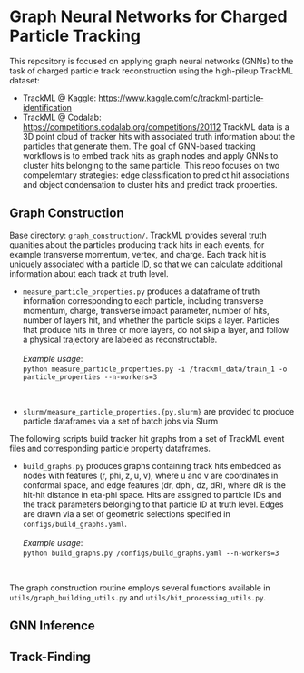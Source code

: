 # Graph Neural Networks for Charged Particle Tracking
This repository is focused on applying graph neural networks (GNNs) to the task of charged particle track reconstruction using the high-pileup TrackML dataset:
- TrackML @ Kaggle: https://www.kaggle.com/c/trackml-particle-identification
- TrackML @ Codalab: https://competitions.codalab.org/competitions/20112
TrackML data is a 3D point cloud of tracker hits with associated truth information about the particles that generate them. The goal of GNN-based tracking workflows is to embed track hits as graph nodes and apply GNNs to cluster hits belonging to the same particle. This repo focuses on two compelemtary strategies: edge classification to predict hit associations and object condensation to cluster hits and predict track properties. 

## Graph Construction 
Base directory: ```graph_construction/```. TrackML provides several truth quanities about the particles producing track hits in each events, for example transverse momentum, vertex, and charge. Each track hit is uniquely associated with a particle ID, so that we can calculate additional information about each track at truth level. 
- ```measure_particle_properties.py``` produces a dataframe of truth information corresponding to each particle, including transverse momentum, charge, transverse impact parameter, number of hits, number of layers hit, and whether the particle skips a layer. Particles that produce hits in three or more layers, do not skip a layer, and follow a physical trajectory are labeled as reconstructable. <br /><br />*Example usage*:<br />
 ```python measure_particle_properties.py -i /trackml_data/train_1 -o particle_properties --n-workers=3 ```
<br />

- ```slurm/measure_particle_properties.{py,slurm}``` are provided to produce particle dataframes via a set of batch jobs via Slurm

The following scripts build tracker hit graphs from a set of TrackML event files and corresponding particle property dataframes. 
- ```build_graphs.py``` produces graphs containing track hits embedded as nodes with features (r, phi, z, u, v), where u and v are coordinates in conformal space, and edge features (dr, dphi, dz, dR), where dR is the hit-hit distance in eta-phi space. Hits are assigned to particle IDs and the track parameters belonging to that particle ID at truth level. Edges are drawn via a set of geometric selections specified in ```configs/build_graphs.yaml```. <br /><br />*Example usage*:<br />
 ```python build_graphs.py /configs/build_graphs.yaml --n-workers=3 ```
<br />

The graph construction routine employs several functions available in ```utils/graph_building_utils.py``` and ```utils/hit_processing_utils.py```.

## GNN Inference 

## Track-Finding 
